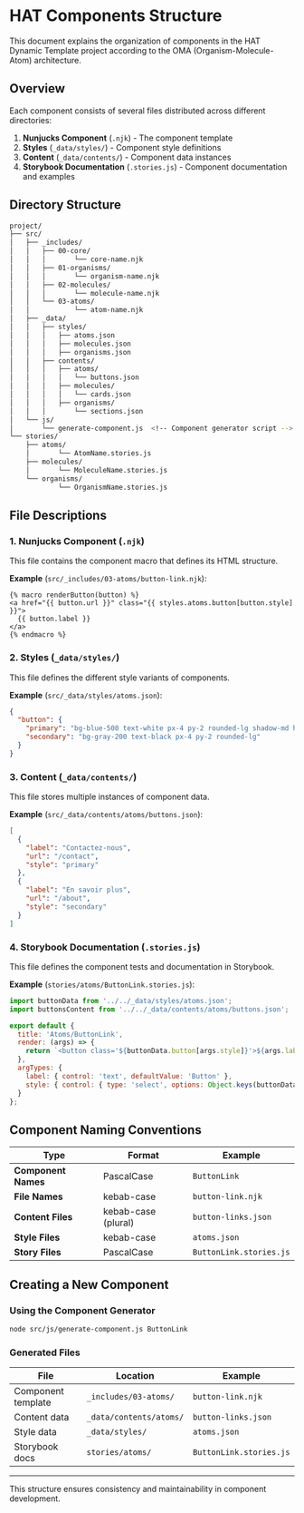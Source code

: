 # HAT Components Structure

This document explains the organization of components in the HAT Dynamic Template project according to the OMA (Organism-Molecule-Atom) architecture.

## Overview

Each component consists of several files distributed across different directories:

1. **Nunjucks Component** (`.njk`) - The component template
2. **Styles** (`_data/styles/`) - Component style definitions
3. **Content** (`_data/contents/`) - Component data instances
4. **Storybook Documentation** (`.stories.js`) - Component documentation and examples

## Directory Structure

```sh
project/
├── src/
│   ├── _includes/
│   │   ├── 00-core/
│   │   │       └── core-name.njk
│   │   ├── 01-organisms/
│   │   │       └── organism-name.njk
│   │   ├── 02-molecules/
│   │   │       └── molecule-name.njk
│   │   └── 03-atoms/
│   │           └── atom-name.njk
│   ├── _data/
│   │   ├── styles/
│   │   │   ├── atoms.json
│   │   │   ├── molecules.json
│   │   │   ├── organisms.json
│   │   ├── contents/
│   │   │   ├── atoms/
│   │   │   │   └── buttons.json
│   │   │   ├── molecules/
│   │   │   │   └── cards.json
│   │   │   ├── organisms/
│   │   │       └── sections.json
│   └── js/
│       └── generate-component.js  <!-- Component generator script -->
└── stories/
    ├── atoms/
    │       └── AtomName.stories.js
    ├── molecules/
    │       └── MoleculeName.stories.js
    └── organisms/
            └── OrganismName.stories.js
```

## File Descriptions

### 1. Nunjucks Component (`.njk`)

This file contains the component macro that defines its HTML structure.

**Example** (`src/_includes/03-atoms/button-link.njk`):

```njk
{% macro renderButton(button) %}
<a href="{{ button.url }}" class="{{ styles.atoms.button[button.style] }}">
  {{ button.label }}
</a>
{% endmacro %}
```

### 2. Styles (`_data/styles/`)

This file defines the different style variants of components.

**Example** (`src/_data/styles/atoms.json`):

```json
{
  "button": {
    "primary": "bg-blue-500 text-white px-4 py-2 rounded-lg shadow-md hover:bg-blue-600",
    "secondary": "bg-gray-200 text-black px-4 py-2 rounded-lg"
  }
}
```

### 3. Content (`_data/contents/`)

This file stores multiple instances of component data.

**Example** (`src/_data/contents/atoms/buttons.json`):

```json
[
  {
    "label": "Contactez-nous",
    "url": "/contact",
    "style": "primary"
  },
  {
    "label": "En savoir plus",
    "url": "/about",
    "style": "secondary"
  }
]
```

### 4. Storybook Documentation (`.stories.js`)

This file defines the component tests and documentation in Storybook.

**Example** (`stories/atoms/ButtonLink.stories.js`):

```javascript
import buttonData from '../../_data/styles/atoms.json';
import buttonsContent from '../../_data/contents/atoms/buttons.json';

export default {
  title: 'Atoms/ButtonLink',
  render: (args) => {
    return `<button class='${buttonData.button[args.style]}'>${args.label}</button>`;
  },
  argTypes: {
    label: { control: 'text', defaultValue: 'Button' },
    style: { control: { type: 'select', options: Object.keys(buttonData.button) }, defaultValue: 'primary' }
  }
};
```

## Component Naming Conventions

| Type | Format | Example |
|------|--------|---------|
| **Component Names** | PascalCase | `ButtonLink` |
| **File Names** | kebab-case | `button-link.njk` |
| **Content Files** | kebab-case (plural) | `button-links.json` |
| **Style Files** | kebab-case | `atoms.json` |
| **Story Files** | PascalCase | `ButtonLink.stories.js` |

## Creating a New Component

### Using the Component Generator

```bash
node src/js/generate-component.js ButtonLink
```

### Generated Files

| File | Location | Example |
|------|----------|---------|
| Component template | `_includes/03-atoms/` | `button-link.njk` |
| Content data | `_data/contents/atoms/` | `button-links.json` |
| Style data | `_data/styles/` | `atoms.json` |
| Storybook docs | `stories/atoms/` | `ButtonLink.stories.js` |

---
This structure ensures consistency and maintainability in component development.
